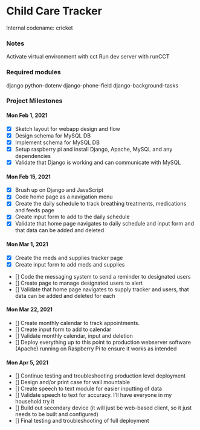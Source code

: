 # Child Care Tracker
Internal codename: cricket

### Notes
Activate virtual environment with cct
Run dev server with runCCT

### Required modules
django
python-dotenv
django-phone-field
django-background-tasks


### Project Milestones

#### Mon Feb 1, 2021
- [x] Sketch layout for webapp design and flow
- [x] Design schema for MySQL DB
- [x] Implement schema for MySQL DB
- [x] Setup raspberry pi and install Django, Apache, MySQL and any dependencies
- [x] Validate that Django is working and can communicate with MySQL

#### Mon Feb 15, 2021
- [x] Brush up on Django and JavaScript
- [x] Code home page as a navigation menu
- [x] Create the daily schedule to track breathing treatments, medications and feeds page
- [x] Create input form to add to the daily schedule
- [x] Validate that home page navigates to daily schedule and input form and that data can be added and deleted

#### Mon Mar 1, 2021
- [x] Create the meds and supplies tracker page
- [x] Create input form to add meds and supplies
- [] Code the messaging system to send a reminder to designated users
- [] Create page to manage designated users to alert
- [] Validate that home page navigates to supply tracker and users, that data can be added and deleted for each

#### Mon Mar 22, 2021
- [] Create monthly calendar to track appointments.
- [] Create input form to add to calendar
- [] Validate monthly calendar, input and deletion
- [] Deploy everything up to this point to production webserver software (Apache) running on Raspberry Pi to ensure it works as intended

#### Mon Apr 5, 2021
- [] Continue testing and troubleshooting production level deployment
- [] Design and/or print case for wall mountable
- [] Create speech to text module for easier inputting of data
- [] Validate speech to text for accuracy. I’ll have everyone in my household try it
- [] Build out secondary device (it will just be web-based client, so it just needs to be built and configured)
- [] Final testing and troubleshooting of full deployment
